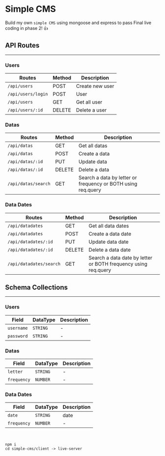 # Simple CMS

Build my own `simple CMS` using mongoose and express to pass Final live coding in phase 2! :+1:

## API Routes
<hr>

### Users

| Routes              | Method  | Description  
| --------------------|---------| ---------------
| `/api/users`        | POST    | Create new user
| `/api/users/login`  | POST    | User
| `/api/users`        | GET     | Get all user
| `/api/users/:id`    | DELETE  | Delete a user


### Datas

| Routes                  | Method  | Description  
| ----------------------- |---------| ---------------
| `/api/datas`            | GET     | Get all datas
| `/api/datas`            | POST    | Create a data
| `/api/datas/:id`        | PUT     | Update data
| `/api/datas/:id`        | DELETE  | Delete a data
| `/api/datas/search`     | GET     | Search a data by letter or frequency or BOTH using req.query

### Data Dates

| Routes                      | Method  | Description  
| --------------------------- |---------| ---------------
| `/api/datadates`            | GET     | Get all data dates
| `/api/datadates`            | POST    | Create a data date
| `/api/datadates/:id`        | PUT     | Update data date
| `/api/datadates/:id`        | DELETE  | Delete a data date
| `/api/datadates/search`     | GET     | Search a data date by letter or BOTH frequency using req.query

## Schema Collections
<hr>

### Users

| Field       | DataType | Description  
| ------------|--------- | ---------------
| `username`  | `STRING` | -
| `password`  | `STRING` | -


### Datas

| Field       | DataType | Description  
| ------------|--------- | ---------------
| `letter`    | `STRING` | -
| `frequency` | `NUMBER` | -

### Data Dates

| Field       | DataType | Description  
| ------------|--------- | ---------------
| `date`      | `STRING` | date
| `frequency` | `NUMBER` | -

<br>

```
npm i
cd simple-cms/client -> live-server
```
